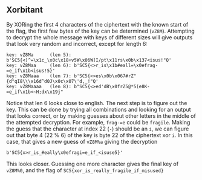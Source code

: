 ## Xorbitant

By XORing the first 4 characters of the ciphertext with the known start of the flag, the first few bytes of the key can be determined (`vZ8M`). Attempting to decrypt the whole message with keys of different sizes will give outputs that look very random and incorrect, except for length 6:

```
key: vZ8Ma      (len 5): b'SC5{<)^=\x1c_\x0c\x18+v5W\x06W]I/pt\x11rs\x0b\x137<isus!"Q'
key: vZ8Maa     (len 6): b'SC5{<>r_is\x1b#eall=\x0efrag-=e_if\x1b<isus!5}'
key: vZ8Maaa    (len 7): b'SC5{<>es\x0b\x067#rZ"{d"qI8\\\x16d^d0J\x0c\x07\'d,_!"Q'
key: vZ8Maaaa   (len 8): b"SC5{<>ed'dB\x0frZ5@*5(e8K-=e_if\x1b<~H;dx\x19j"
```

Notice that len 6 looks close to english. The next step is to figure out the key. This can be done by trying all combinations and looking for an output that looks correct, or by making guesses about other letters in the middle of the attempted decryption. For example, `frag-=e` could be `fragile`. Making the guess that the character at index 22 (`-`) should be an `i`, we can figure out that byte 4 (22 % 6) of the key is byte 22 of the ciphertext xor `i`. In this case, that gives a new guess of `vZ8M%a` giving the decryption

```
b'SC5{x>r_is_#eally\x0efragi=e_if_<isuse5}'
```

This looks closer. Guessing one more character gives the final key of `vZ8M%0`, and the flag of `SC5{xor_is_really_fragile_if_misused}`
